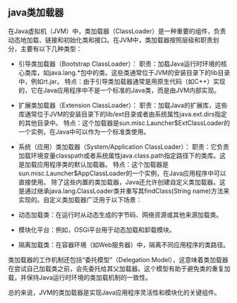 ## java类加载器

在Java虚拟机（JVM）中，类加载器（ClassLoader）是一种重要的组件，负责动态地加载、链接和初始化类和接口。在JVM中，类加载器按照层级和职责划分，主要有以下几种类型：

- 引导类加载器（Bootstrap ClassLoader）：
职责：加载Java运行时环境的核心类库，如java.lang.*包中的类。这些类通常位于JVM的安装目录下的lib目录中，例如rt.jar。
特点：由于引导类加载器通常是用原生代码（如C++）实现的，它在Java应用程序中不是一个标准的Java类，而是由JVM内部实现。

- 扩展类加载器（Extension ClassLoader）：
职责：加载Java的扩展库，这些库通常位于JVM的安装目录下的lib/ext目录或者由系统属性java.ext.dirs指定的其他目录中。
特点：这个加载器是sun.misc.Launcher$ExtClassLoader的一个实例，在Java中可以作为一个标准类使用。

- 系统（应用）类加载器（System/Application ClassLoader）：
职责：它负责加载环境变量classpath或者系统属性java.class.path指定路径下的类库。这是加载应用程序类的默认加载器。
特点：这个加载器是sun.misc.Launcher$AppClassLoader的一个实例，在Java应用程序中可以直接使用。
除了这些内置的类加载器，Java还允许创建自定义类加载器。这是通过继承java.lang.ClassLoader类并重写其findClass(String name)方法来实现的。自定义类加载器广泛用于以下场景：

- 动态加载类：在运行时从动态生成的字节码、网络资源或其他来源加载类。
- 模块化平台：例如，OSGi平台用于动态加载和卸载模块。
- 隔离加载类：在容器环境（如Web服务器）中，隔离不同应用程序的类路径。


类加载器的工作机制还包括“委托模型”（Delegation Model），这意味着类加载器在尝试自己加载类之前，会先委托给其父加载器。这个模型有助于避免类的重复加载，并保持Java运行时环境的类加载机制的一致性。

总的来说，JVM的类加载器是实现Java应用程序灵活性和模块化的关键组件。